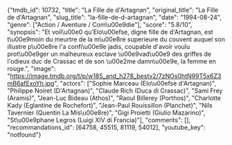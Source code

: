 {"tmdb_id": 10732, "title": "La Fille de d'Artagnan", "original_title": "La Fille de d'Artagnan", "slug_title": "la-fille-de-d-artagnan", "date": "1994-08-24", "genre": ["Action / Aventure / Com\u00e9die"], "score": "5.8/10", "synopsis": "Et voil\u00e0 qu'Elo\u00efse, digne fille de d'Artagnan, est t\u00e9moin du meurtre de la m\u00e8re superieure du couvent auquel son illustre p\u00e8re l'a confi\u00e9e jadis, coupable d'avoir voulu prot\u00e9ger un malheureux esclave \u00e9vad\u00e9 des griffes de l'odieux duc de Crassac et de son \u00e2me damn\u00e9e, la femme en rouge.", "image": "https://image.tmdb.org/t/p/w185_and_h278_bestv2/7zNOs0htN99T5x6Z3mB6afExoYh.jpg", "actors": ["Sophie Marceau (Elo\u00efse d'Artagnan)", "Philippe Noiret (D'Artagnan)", "Claude Rich (Duca di Crassac)", "Sami Frey (Aramis)", "Jean-Luc Bideau (Athos)", "Raoul Billerey (Porthos)", "Charlotte Kady (Eglantine de Rochefort)", "Jean-Paul Rouissillon (Planchet)", "Nils Tavernier (Quentin La Mis\u00e8re)", "Gigi Proietti (Giulio Mazarino)", "St\u00e9phane Legros (Luigi XIV di Francia)"], "comments": [], "recommandations_id": [64758, 45515, 81119, 54012], "youtube_key": "notfound"}